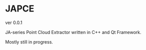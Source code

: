 JAPCE
=====

ver 0.0.1

JA-series Point Cloud Extractor written in C++ and Qt Framework.

Mostly still in progress.
